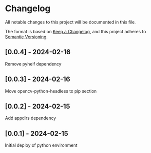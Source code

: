 # Changelog
All notable changes to this project will be documented in this file.

The format is based on [Keep a Changelog](https://keepachangelog.com/en/1.0.0/),
and this project adheres to [Semantic Versioning](https://semver.org/spec/v2.0.0.html).

## [0.0.4] - 2024-02-16
Remove pyheif dependency

## [0.0.3] - 2024-02-16
Move opencv-python-headless to pip section

## [0.0.2] - 2024-02-15
Add appdirs dependency

## [0.0.1] - 2024-02-15
Initial deploy of python environment
